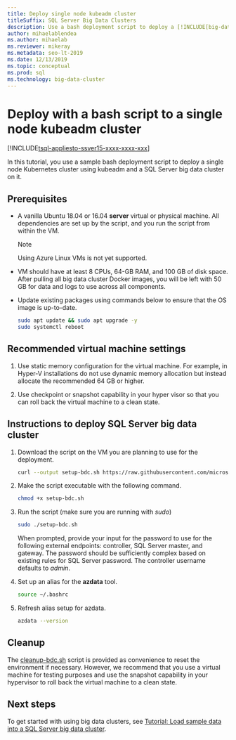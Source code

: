 ```yaml
---
title: Deploy single node kubeadm cluster
titleSuffix: SQL Server Big Data Clusters
description: Use a bash deployment script to deploy a [!INCLUDE[big-data-clusters-2019](../includes/ssbigdataclusters-ver15.md)] to a single node kubeadm cluster.
author: mihaelablendea 
ms.author: mihaelab
ms.reviewer: mikeray
ms.metadata: seo-lt-2019
ms.date: 12/13/2019
ms.topic: conceptual
ms.prod: sql
ms.technology: big-data-cluster
---
```


# Deploy with a bash script to a single node kubeadm cluster

[!INCLUDE[tsql-appliesto-ssver15-xxxx-xxxx-xxx](../includes/tsql-appliesto-ssver15-xxxx-xxxx-xxx.md)]

In this tutorial, you use a sample bash deployment script to deploy a single node Kubernetes cluster using  kubeadm and a SQL Server big data cluster on it.

## Prerequisites

- A vanilla Ubuntu 18.04 or 16.04 **server** virtual or physical machine. All dependencies are set up by the script, and you run the script from within the VM.

  > [!NOTE]
  > Using Azure Linux VMs is not yet supported.

- VM should have at least 8 CPUs, 64-GB RAM, and 100 GB of disk space. After pulling all big data cluster Docker images, you will be left with 50 GB for data and logs to use across all components.

- Update existing packages using commands below to ensure that the OS image is up-to-date.

   ``` bash
   sudo apt update && sudo apt upgrade -y
   sudo systemctl reboot
   ```

## Recommended virtual machine settings

1. Use static memory configuration for the virtual machine. For example, in Hyper-V installations do not use dynamic memory allocation but instead allocate the recommended 64 GB or higher.

1. Use checkpoint or snapshot capability in your hyper visor so that you can roll back the virtual machine to a clean state.


## Instructions to deploy SQL Server big data cluster

1. Download the script on the VM you are planning to use for the deployment.

   ```bash
   curl --output setup-bdc.sh https://raw.githubusercontent.com/microsoft/sql-server-samples/master/samples/features/sql-big-data-cluster/deployment/kubeadm/ubuntu-single-node-vm/setup-bdc.sh
   ```

2. Make the script executable with the following command.

   ```bash
   chmod +x setup-bdc.sh
   ```

3. Run the script (make sure you are running with *sudo*)

   ```bash
   sudo ./setup-bdc.sh
   ```

   When prompted, provide your input for the password to use for the following external endpoints: controller, SQL Server master, and gateway. The password should be sufficiently complex based on existing rules for SQL Server password. The controller username defaults to *admin*.

4. Set up an alias for the **azdata** tool.

   ```bash
   source ~/.bashrc
   ```

5. Refresh alias setup for azdata.

   ```bash
   azdata --version
   ```

## Cleanup

The [cleanup-bdc.sh](https://raw.githubusercontent.com/microsoft/sql-server-samples/master/samples/features/sql-big-data-cluster/deployment/kubeadm/ubuntu-single-node-vm/cleanup-bdc.sh) script is provided as convenience to reset the environment if necessary. However, we recommend that you use a virtual machine for testing purposes and use the snapshot capability in your hypervisor to roll back the virtual machine to a clean state.

## Next steps

To get started with using big data clusters, see [Tutorial: Load sample data into a SQL Server big data cluster](tutorial-load-sample-data.md).
